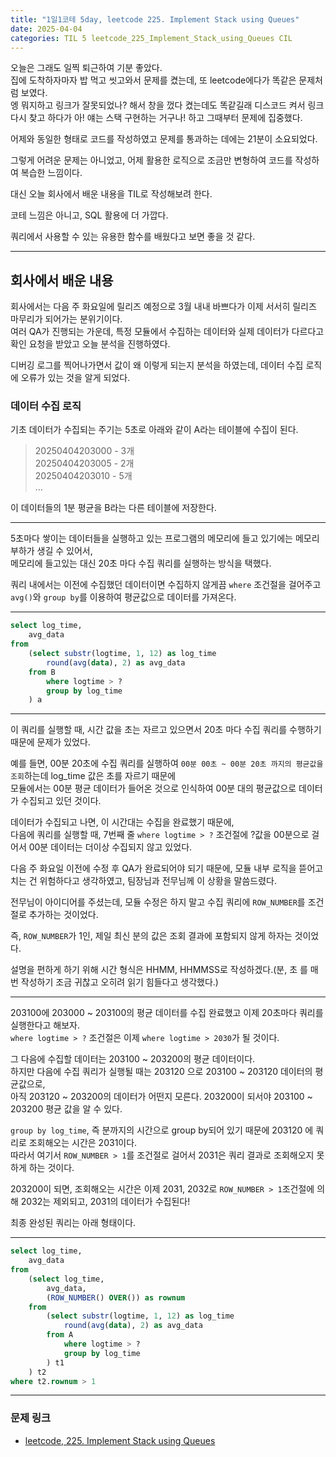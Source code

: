 ```yaml
---
title: "1일1코테 5day, leetcode 225. Implement Stack using Queues"
date: 2025-04-04
categories: TIL 5 leetcode_225_Implement_Stack_using_Queues CIL
---
```


오늘은 그래도 일찍 퇴근하여 기분 좋았다.  
집에 도착하자마자 밥 먹고 씻고와서 문제를 켰는데, 또 leetcode에다가 똑같은 문제처럼 보였다.  
엥 뭐지하고 링크가 잘못되었나? 해서 창을 껐다 켰는데도 똑같길래 디스코드 켜서 링크 다시 찾고 하다가 아! 얘는 스택 구현하는 거구나! 하고 그때부터 문제에 집중했다.  

어제와 동일한 형태로 코드를 작성하였고 문제를 통과하는 데에는 21분이 소요되었다.  

그렇게 어려운 문제는 아니었고, 어제 활용한 로직으로 조금만 변형하여 코드를 작성하여 복습한 느낌이다.  

대신 오늘 회사에서 배운 내용을 TIL로 작성해보려 한다.  

코테 느낌은 아니고, SQL 활용에 더 가깝다.  

쿼리에서 사용할 수 있는 유용한 함수를 배웠다고 보면 좋을 것 같다.  

---

## 회사에서 배운 내용

회사에서는 다음 주 화요일에 릴리즈 예정으로 3월 내내 바쁘다가 이제 서서히 릴리즈 마무리가 되어가는 분위기이다.  
여러 QA가 진행되는 가운데, 특정 모듈에서 수집하는 데이터와 실제 데이터가 다르다고 확인 요청을 받았고 오늘 분석을 진행하였다.  

디버깅 로그를 찍어나가면서 값이 왜 이렇게 되는지 분석을 하였는데, 데이터 수집 로직에 오류가 있는 것을 알게 되었다.  

### 데이터 수집 로직

기초 데이터가 수집되는 주기는 5초로 아래와 같이 A라는 테이블에 수집이 된다.  

> 20250404203000 - 3개  
> 20250404203005 - 2개  
> 20250404203010 - 5개  
> ...  

이 데이터들의 1분 평균을 B라는 다른 테이블에 저장한다.  

---

5초마다 쌓이는 데이터들을 실행하고 있는 프로그램의 메모리에 들고 있기에는 메모리 부하가 생길 수 있어서,  
메모리에 들고있는 대신 20초 마다 수집 쿼리를 실행하는 방식을 택했다.  

쿼리 내에서는 이전에 수집했던 데이터이면 수집하지 않게끔 `where` 조건절을 걸어주고  
`avg()`와 `group by`를 이용하여 평균값으로 데이터를 가져온다.  

---

```SQL
select log_time,
    avg_data
from
    (select substr(logtime, 1, 12) as log_time
        round(avg(data), 2) as avg_data
    from B
        where logtime > ?
        group by log_time
    ) a
```

---

이 쿼리를 실행할 때, 시간 값을 초는 자르고 있으면서 20초 마다 수집 쿼리를 수행하기 때문에 문제가 있었다.

예를 들면, 00분 20초에 수집 쿼리를 실행하여 `00분 00초 ~ 00분 20초 까지의 평균값을 조회`하는데 log_time 값은 초를 자르기 때문에  
모듈에서는 00분 평균 데이터가 들어온 것으로 인식하여 00분 대의 평균값으로 데이터가 수집되고 있던 것이다.  

데이터가 수집되고 나면, 이 시간대는 수집을 완료했기 때문에,  
다음에 쿼리를 실행할 때, 7번째 줄 `where logtime > ?` 조건절에 ?값을 00분으로 걸어서 00분 데이터는 더이상 수집되지 않고 있었다.  

다음 주 화요일 이전에 수정 후 QA가 완료되어야 되기 때문에, 모듈 내부 로직을 뜯어고치는 건 위험하다고 생각하였고, 팀장님과 전무님께 이 상황을 말씀드렸다.   

전무님이 아이디어를 주셨는데, 모듈 수정은 하지 말고 수집 쿼리에 `ROW_NUMBER`를 조건절로 추가하는 것이었다.  

즉, `ROW_NUMBER`가 1인, 제일 최신 분의 값은 조회 결과에 포함되지 않게 하자는 것이었다.  

설명을 편하게 하기 위해 시간 형식은 HHMM, HHMMSS로 작성하겠다.(분, 초 를 매번 작성하기 조금 귀찮고 오히려 읽기 힘들다고 생각했다.)  

---

203100에 203000 ~ 203100의 평균 데이터를 수집 완료했고 이제 20초마다 쿼리를 실행한다고 해보자.  
`where logtime > ?` 조건절은 이제 `where logtime > 2030`가 될 것이다.  

그 다음에 수집할 데이터는 203100 ~ 203200의 평균 데이터이다.  
하지만 다음에 수집 쿼리가 실행될 때는 203120 으로 203100 ~ 203120 데이터의 평균값으로,  
아직 203120 ~ 203200의 데이터가 어떤지 모른다. 203200이 되서야 203100 ~ 203200 평균 값을 알 수 있다.  

`group by log_time`, 즉 분까지의 시간으로 group by되어 있기 때문에 203120 에 쿼리로 조회해오는 시간은 2031이다.    
따라서 여기서 `ROW_NUMBER > 1`를 조건절로 걸어서 2031은 쿼리 결과로 조회해오지 못하게 하는 것이다.  

203200이 되면, 조회해오는 시간은 이제 2031, 2032로 `ROW_NUMBER > 1`조건절에 의해 2032는 제외되고, 2031의 데이터가 수집된다!

최종 완성된 쿼리는 아래 형태이다.  

---

```SQL
select log_time,
    avg_data
from
    (select log_time,
        avg_data,
        (ROW_NUMBER() OVER()) as rownum
    from
        (select substr(logtime, 1, 12) as log_time
            round(avg(data), 2) as avg_data
        from A
            where logtime > ?
            group by log_time
        ) t1
    ) t2
where t2.rownum > 1
```

---

### 문제 링크

- [leetcode, 225. Implement Stack using Queues](https://leetcode.com/problems/implement-stack-using-queues/description/)
